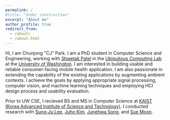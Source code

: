 ```yaml
---
permalink: /
#title: "Under construction"
excerpt: "About me"
author_profile: true
redirect_from: 
  - /about/
  - /about.html
---
```


Hi, I am Chunjong "CJ" Park. I am a PhD student in Computer Science and Engineering, working with <a href="https://homes.cs.washington.edu/~shwetak/">Shwetak Patel</a> in the <a href="https://ubicomplab.cs.washington.edu">Ubiquitous Computing Lab</a> at the <a href="https://www.cs.washington.edu/">University of Washington</a>. I am interested in building usable and reliable consumer-facing mobile health application. I am also passionate in extending the capability of the existing applications by augmenting ambient contexts. I achieve the goals by applying appropriate signal processing, computer vision, and machine learning techniques and employing HCI design process and usability evaluation.

Prior to UW CSE, I recieved BS and MS in Computer Science at <a href="http://cs.kaist.ac.kr/">KAIST (Korea Advanced Institute of Science and Technology)</a>. I conducted research with <a href="https://sites.google.com/site/wewantsj/">Sung-Ju Lee</a>, <a href="https://juhokim.com/">Juho Kim</a>, <a href="https://nclab.kaist.ac.kr/professor_page.html">Junehwa Song</a>, and <a href="http://an.kaist.ac.kr/~sbmoon/">Sue Moon</a>.
